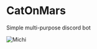 # CatOnMars
Simple multi-purpose discord bot 

![Michi](https://i.pinimg.com/originals/c8/90/0d/c8900dde0eb212d41711108b789e60c2.jpg)
